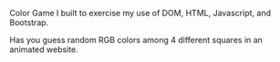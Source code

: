 Color Game I built to exercise my use of DOM, HTML, Javascript, and Bootstrap.

Has you guess random RGB colors among 4 different squares in an animated website.
